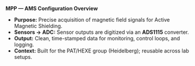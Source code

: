**MPP — AMS Configuration Overview**

* **Purpose:** Precise acquisition of magnetic field signals for Active Magnetic Shielding.
* **Sensors → ADC:** Sensor outputs are digitized via an **ADS1115** converter.
* **Output:** Clean, time-stamped data for monitoring, control loops, and logging.
* **Context:** Built for the PAT/HEXE group (Heidelberg); reusable across lab setups.
